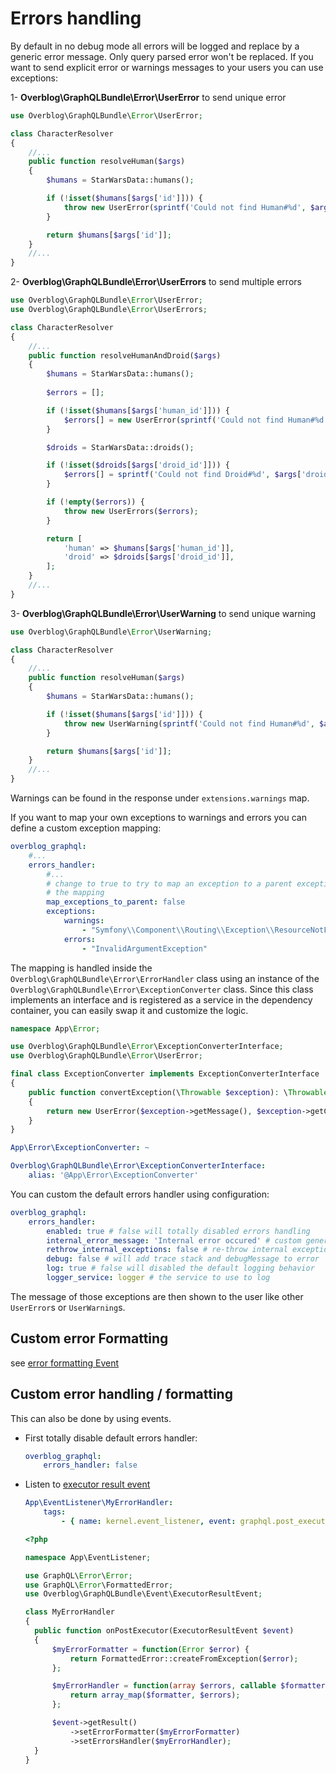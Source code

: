 Errors handling
===============

By default in no debug mode all errors will be logged and replace by a generic error message.
Only query parsed error won't be replaced.
If you want to send explicit error or warnings messages to your users you can use exceptions:

1- **Overblog\\GraphQLBundle\\Error\\UserError** to send unique error

```php
use Overblog\GraphQLBundle\Error\UserError;

class CharacterResolver
{
    //...
    public function resolveHuman($args)
    {
        $humans = StarWarsData::humans();

        if (!isset($humans[$args['id']])) {
            throw new UserError(sprintf('Could not find Human#%d', $args['id']));
        }

        return $humans[$args['id']];
    }
    //...
}
```

2- **Overblog\\GraphQLBundle\\Error\\UserErrors** to send multiple errors

```php
use Overblog\GraphQLBundle\Error\UserError;
use Overblog\GraphQLBundle\Error\UserErrors;

class CharacterResolver
{
    //...
    public function resolveHumanAndDroid($args)
    {
        $humans = StarWarsData::humans();
        
        $errors = [];

        if (!isset($humans[$args['human_id']])) {
            $errors[] = new UserError(sprintf('Could not find Human#%d', $args['human_id']));
        }

        $droids = StarWarsData::droids();

        if (!isset($droids[$args['droid_id']])) {
            $errors[] = sprintf('Could not find Droid#%d', $args['droid_id']);
        }

        if (!empty($errors)) {
            throw new UserErrors($errors);
        }

        return [
            'human' => $humans[$args['human_id']],
            'droid' => $droids[$args['droid_id']],
        ];
    }
    //...
}
```

3- **Overblog\\GraphQLBundle\\Error\\UserWarning** to send unique warning

```php
use Overblog\GraphQLBundle\Error\UserWarning;

class CharacterResolver
{
    //...
    public function resolveHuman($args)
    {
        $humans = StarWarsData::humans();

        if (!isset($humans[$args['id']])) {
            throw new UserWarning(sprintf('Could not find Human#%d', $args['id']));
        }

        return $humans[$args['id']];
    }
    //...
}
```

Warnings can be found in the response under `extensions.warnings` map.

If you want to map your own exceptions to warnings and errors you can
define a custom exception mapping:

```yaml
overblog_graphql:
    #... 
    errors_handler:
        #...
        # change to true to try to map an exception to a parent exception if the exact exception is not in 
        # the mapping
        map_exceptions_to_parent: false
        exceptions:
            warnings:
                - "Symfony\\Component\\Routing\\Exception\\ResourceNotFoundException"
            errors:
                - "InvalidArgumentException"
```

The mapping is handled inside the `Overblog\GraphQLBundle\Error\ErrorHandler`
class using an instance of the `Overblog\GraphQLBundle\Error\ExceptionConverter`
class. Since this class implements an interface and is registered as a service
in the dependency container, you can easily swap it and customize the logic.

```php
namespace App\Error;

use Overblog\GraphQLBundle\Error\ExceptionConverterInterface;
use Overblog\GraphQLBundle\Error\UserError;

final class ExceptionConverter implements ExceptionConverterInterface
{
    public function convertException(\Throwable $exception): \Throwable
    {
        return new UserError($exception->getMessage(), $exception->getCode(), $exception->getPrevious());
    }
}
```

```yaml
App\Error\ExceptionConverter: ~

Overblog\GraphQLBundle\Error\ExceptionConverterInterface:
    alias: '@App\Error\ExceptionConverter'
```

You can custom the default errors handler using configuration:

```yaml
overblog_graphql:
    errors_handler:
        enabled: true # false will totally disabled errors handling
        internal_error_message: 'Internal error occured' # custom generic error message
        rethrow_internal_exceptions: false # re-throw internal exception
        debug: false # will add trace stack and debugMessage to error
        log: true # false will disabled the default logging behavior
        logger_service: logger # the service to use to log
```

The message of those exceptions are then shown to the user like other 
`UserError`s or `UserWarning`s.

Custom error Formatting
-------------------------

see [error formatting Event](../events/index.md#error-formatting)

Custom error handling / formatting
-----------------------------------

This can also be done by using events.
* First totally disable default errors handler:
    ```yaml
    overblog_graphql:
        errors_handler: false
    ```
* Listen to [executor result event](../events/index.md#executor-result)
    ```yaml
    App\EventListener\MyErrorHandler:
        tags:
            - { name: kernel.event_listener, event: graphql.post_executor, method: onPostExecutor }
    ```

    ```php
  <?php

  namespace App\EventListener;

  use GraphQL\Error\Error;
  use GraphQL\Error\FormattedError;
  use Overblog\GraphQLBundle\Event\ExecutorResultEvent;

  class MyErrorHandler
  {
      public function onPostExecutor(ExecutorResultEvent $event)
      {
          $myErrorFormatter = function(Error $error) {
              return FormattedError::createFromException($error);
          };

          $myErrorHandler = function(array $errors, callable $formatter) {
              return array_map($formatter, $errors);
          };

          $event->getResult()
              ->setErrorFormatter($myErrorFormatter)
              ->setErrorsHandler($myErrorHandler);
      }
  }
  ```
